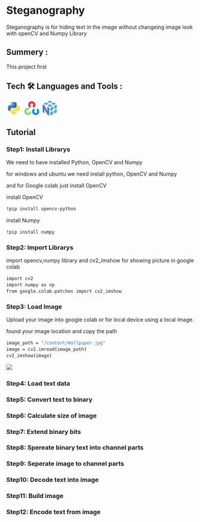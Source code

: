 # Steganography
Steganography is for hiding text in the image without changeing image look with openCV and Numpy Library

## Summery :
This project first 

## Tech :hammer_and_wrench: Languages and Tools :
<div>
  <img src="https://github.com/devicons/devicon/blob/master/icons/python/python-original.svg" title="Python" alt="Python" width="40" height="40"/>&nbsp;
  <img src="https://github.com/devicons/devicon/blob/master/icons/opencv/opencv-original.svg"  title="OpenCV" alt="OpenCV" width="40" height="40"/>&nbsp;
  <img src="https://github.com/devicons/devicon/blob/master/icons/numpy/numpy-original.svg"  title="Numpy" alt="Numpy" width="40" height="40"/>&nbsp;
</div>

## Tutorial
### Step1: Install Librarys
We need to have installed Python, OpenCV and Numpy

for windows and ubuntu we need install python, OpenCV and Numpy

and for Google colab just install OpenCV

install OpenCV
```sh
!pip install opencv-python
```

install Numpy
```sh
!pip install numpy
```

### Step2: Import Librarys
import opencv,numpy library and cv2_imshow for showing picture in google colab

```sh
import cv2
import numpy as np
from google.colab.patches import cv2_imshow
```

### Step3: Load Image
Upload your image into google colab or for local device using a local image.

found your image location and copy the path

```sh
image_path = "/content/Wallpaper.jpg"
image = cv2.imread(image_path)
cv2_imshow(image)
```

<img src="/Image/Wallpaper.png"/>

### Step4: Load text data
### Step5: Convert text to binary
### Step6: Calculate size of image
### Step7: Extend binary bits
### Step8: Spereate binary text into channel parts
### Step9: Seperate image to channel parts
### Step10: Decode text into image
### Step11: Build image
### Step12: Encode text from image
